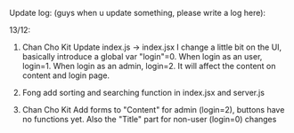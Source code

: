Update log: (guys when u update something, please write a log here):

13/12:

1. Chan Cho Kit
Update index.js -> index.jsx
I change a little bit on the UI, basically introduce a global var "login"=0. When login as an user, login=1. When login as an admin, login=2. It will affect the content on content and login page. 

2. Fong
   add sorting and searching function in index.jsx and server.js

3. Chan Cho Kit
   Add forms to "Content" for admin (login=2), buttons have no functions yet. Also the "Title" part for non-user (login=0) changes
